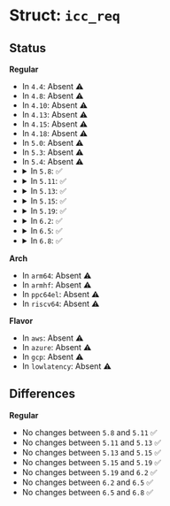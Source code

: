 # Struct: <code>icc_req</code>

## Status
<b>Regular</b>
<ul>
<li>
In <code>4.4</code>: Absent ⚠️
</li>
<li>
In <code>4.8</code>: Absent ⚠️
</li>
<li>
In <code>4.10</code>: Absent ⚠️
</li>
<li>
In <code>4.13</code>: Absent ⚠️
</li>
<li>
In <code>4.15</code>: Absent ⚠️
</li>
<li>
In <code>4.18</code>: Absent ⚠️
</li>
<li>
In <code>5.0</code>: Absent ⚠️
</li>
<li>
In <code>5.3</code>: Absent ⚠️
</li>
<li>
In <code>5.4</code>: Absent ⚠️
</li>
<li>
<details>
<summary>In <code>5.8</code>: ✅</summary>

```c
struct icc_req {
    struct hlist_node req_node;
    struct icc_node *node;
    struct device *dev;
    bool enabled;
    u32 tag;
    u32 avg_bw;
    u32 peak_bw;
};
```
</details>
</li>
<li>
<details>
<summary>In <code>5.11</code>: ✅</summary>

```c
struct icc_req {
    struct hlist_node req_node;
    struct icc_node *node;
    struct device *dev;
    bool enabled;
    u32 tag;
    u32 avg_bw;
    u32 peak_bw;
};
```
</details>
</li>
<li>
<details>
<summary>In <code>5.13</code>: ✅</summary>

```c
struct icc_req {
    struct hlist_node req_node;
    struct icc_node *node;
    struct device *dev;
    bool enabled;
    u32 tag;
    u32 avg_bw;
    u32 peak_bw;
};
```
</details>
</li>
<li>
<details>
<summary>In <code>5.15</code>: ✅</summary>

```c
struct icc_req {
    struct hlist_node req_node;
    struct icc_node *node;
    struct device *dev;
    bool enabled;
    u32 tag;
    u32 avg_bw;
    u32 peak_bw;
};
```
</details>
</li>
<li>
<details>
<summary>In <code>5.19</code>: ✅</summary>

```c
struct icc_req {
    struct hlist_node req_node;
    struct icc_node *node;
    struct device *dev;
    bool enabled;
    u32 tag;
    u32 avg_bw;
    u32 peak_bw;
};
```
</details>
</li>
<li>
<details>
<summary>In <code>6.2</code>: ✅</summary>

```c
struct icc_req {
    struct hlist_node req_node;
    struct icc_node *node;
    struct device *dev;
    bool enabled;
    u32 tag;
    u32 avg_bw;
    u32 peak_bw;
};
```
</details>
</li>
<li>
<details>
<summary>In <code>6.5</code>: ✅</summary>

```c
struct icc_req {
    struct hlist_node req_node;
    struct icc_node *node;
    struct device *dev;
    bool enabled;
    u32 tag;
    u32 avg_bw;
    u32 peak_bw;
};
```
</details>
</li>
<li>
<details>
<summary>In <code>6.8</code>: ✅</summary>

```c
struct icc_req {
    struct hlist_node req_node;
    struct icc_node *node;
    struct device *dev;
    bool enabled;
    u32 tag;
    u32 avg_bw;
    u32 peak_bw;
};
```
</details>
</li>
</ul>
<b>Arch</b>
<ul>
<li>
In <code>arm64</code>: Absent ⚠️
</li>
<li>
In <code>armhf</code>: Absent ⚠️
</li>
<li>
In <code>ppc64el</code>: Absent ⚠️
</li>
<li>
In <code>riscv64</code>: Absent ⚠️
</li>
</ul>
<b>Flavor</b>
<ul>
<li>
In <code>aws</code>: Absent ⚠️
</li>
<li>
In <code>azure</code>: Absent ⚠️
</li>
<li>
In <code>gcp</code>: Absent ⚠️
</li>
<li>
In <code>lowlatency</code>: Absent ⚠️
</li>
</ul>

## Differences
<b>Regular</b>
<ul>
<li>
No changes between <code>5.8</code> and <code>5.11</code> ✅
</li>
<li>
No changes between <code>5.11</code> and <code>5.13</code> ✅
</li>
<li>
No changes between <code>5.13</code> and <code>5.15</code> ✅
</li>
<li>
No changes between <code>5.15</code> and <code>5.19</code> ✅
</li>
<li>
No changes between <code>5.19</code> and <code>6.2</code> ✅
</li>
<li>
No changes between <code>6.2</code> and <code>6.5</code> ✅
</li>
<li>
No changes between <code>6.5</code> and <code>6.8</code> ✅
</li>
</ul>
